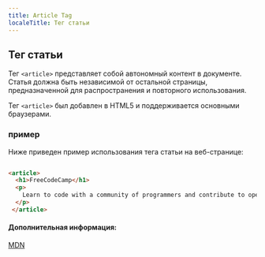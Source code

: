 ```yaml
---
title: Article Tag
localeTitle: Тег статьи
---
```

## Тег статьи

Тег `<article>` представляет собой автономный контент в документе. Статья должна быть независимой от остальной страницы, предназначенной для распространения и повторного использования.

Тег `<article>` был добавлен в HTML5 и поддерживается основными браузерами.

### пример

Ниже приведен пример использования тега статьи на веб-странице:

```html

<article> 
  <h1>FreeCodeCamp</h1> 
  <p> 
    Learn to code with a community of programmers and contribute to open source projects. 
  </p> 
 </article> 
```

#### Дополнительная информация:

[MDN](https://developer.mozilla.org/tr/docs/Web/HTML/Element/article)